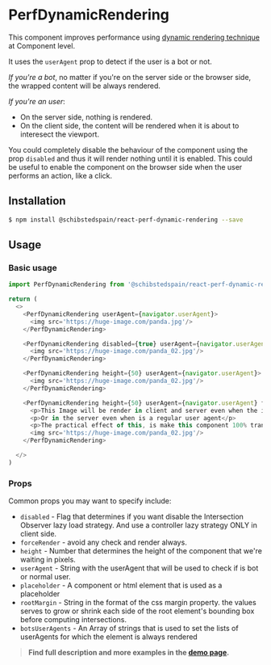 # PerfDynamicRendering

This component improves performance using [dynamic rendering technique](https://developers.google.com/search/docs/guides/dynamic-rendering) at Component level.

It uses the `userAgent` prop to detect if the user is a bot or not.

*If you're a bot*, no matter if you're on the server side or the browser side, the wrapped content will be always rendered.

*If you're an user*:
  - On the server side, nothing is rendered.
  - On the client side, the content will be rendered when it is about to interesect the viewport.

You could completely disable the behaviour of the component using the prop `disabled` and thus it will render nothing until it is enabled. This could be useful to enable the component on the browser side when the user performs an action, like a click.

## Installation

```sh
$ npm install @schibstedspain/react-perf-dynamic-rendering --save
```

## Usage

### Basic usage
```js
import PerfDynamicRendering from '@schibstedspain/react-perf-dynamic-rendering'

return (
  <>
    <PerfDynamicRendering userAgent={navigator.userAgent}>
      <img src='https://huge-image.com/panda.jpg'/>
    </PerfDynamicRendering>

    <PerfDynamicRendering disabled={true} userAgent={navigator.userAgent}>
      <img src='https://huge-image.com/panda_02.jpg'/>
    </PerfDynamicRendering>

    <PerfDynamicRendering height={50} userAgent={navigator.userAgent}>
      <img src='https://huge-image.com/panda_02.jpg'/>
    </PerfDynamicRendering>

    <PerfDynamicRendering height={50} userAgent={navigator.userAgent} forceRender={true}>
      <p>This Image will be render in client and server even when the image it is outside of the viewport</p>
      <p>Or in the server even when is a regular user agent</p>
      <p>The practical effect of this, is make this component 100% transparent</p>
      <img src='https://huge-image.com/panda_02.jpg'/>
    </PerfDynamicRendering>

  </>
)
```

### Props

Common props you may want to specify include:

* `disabled` - Flag that determines if you want disable the Intersection Observer lazy load strategy. And use a controller lazy strategy ONLY in client side.
* `forceRender` - avoid any check and render always.
* `height` - Number that determines the height of the component that we're waiting in pixels.
* `userAgent` - String with the userAgent that will be used to check if is bot or normal user.
* `placeholder` - A component or html element that is used as a placeholder
* `rootMargin` - String in the format of the css margin property. the values serves to grow or shrink each side of the root element's bounding box before computing intersections.
* `botsUserAgents` - An Array of strings that is used to set the lists of userAgents for which the element is always rendered

> **Find full description and more examples in the [demo page](#).**